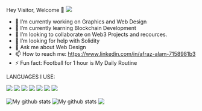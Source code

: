  Hey Visitor, Welcome 👋
![](https://visitor-badge.laobi.icu/badge?page_id=afrazalamjrafrazalamjr)




- 🔭 I’m currently working on Graphics and Web Design
- 🌱 I’m currently learning Blockchain Development
- 👯 I’m looking to collaborate on Web3 Projects and recources.
- 🤔 I’m looking for help with Solidity
- 💬 Ask me about Web Design
- 📫 How to reach me: https://www.linkedin.com/in/afraz-alam-7158981b3
- ⚡ Fun fact: Football for 1 hour is My Daily Routine



LANGUAGES I USE:
<p>
  <img src="https://img.shields.io/badge/Python-3776AB?style=for-the-badge&logo=python&logoColor=white" />
  <img src="https://img.shields.io/badge/HTML5-E34F26?style=for-the-badge&logo=html5&logoColor=white" />
  <img src="https://img.shields.io/badge/CSS3-1572B6?style=for-the-badge&logo=css3&logoColor=white" />
  <img src="https://img.shields.io/badge/JavaScript-323330?style=for-the-badge&logo=javascript&logoColor=F7DF1E" />
  
  <img src="https://img.shields.io/badge/C-00599C?style=for-the-badge&logo=c&logoColor=white" />
  <img src="https://img.shields.io/badge/C%2B%2B-00599C?style=for-the-badge&logo=c%2B%2B&logoColor=white" />
  
  <img src="https://img.shields.io/badge/Java-ED8B00?style=for-the-badge&logo=java&logoColor=white" />


</p>



<img align="center" src="https://github-readme-streak-stats.herokuapp.com?user=afrazalamjr&theme=vue-dark&hide_border=true&date_format=M%20j%5B%2C%20Y%5D" alt="My github stats" />

<img align="center" src="https://github-readme-stats.vercel.app/api?username=afrazalamjr&show_icons=true&include_all_commits=true&theme=cobalt&hide_border=true" alt="My github stats" /> 

<img align="center" src="https://github-readme-stats.vercel.app/api/top-langs/?username=afrazalamjr&layout=compact&theme=cobalt&hide_border=true" />



